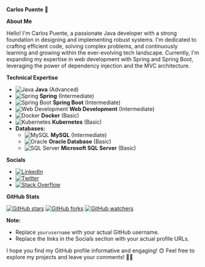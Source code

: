 **Carlos Puente** 👋

**About Me**

Hello! I'm Carlos Puente, a passionate Java developer with a strong foundation in designing and implementing robust systems. I'm dedicated to crafting efficient code, solving complex problems, and continuously learning and growing within the ever-evolving tech landscape. Currently, I'm expanding my expertise in web development with Spring and Spring Boot, leveraging the power of dependency injection and the MVC architecture.

**Technical Expertise**

- ![Java](https://img.shields.io/badge/Java-ED8B00?style=for-the-badge&logo=java&logoColor=white) **Java** (Advanced)
- ![Spring](https://img.shields.io/badge/Spring-6DB33F?style=for-the-badge&logo=spring&logoColor=white) **Spring** (Intermediate)
- ![Spring Boot](https://img.shields.io/badge/Spring_Boot-F2F4F9?style=for-the-badge&logo=spring-boot) **Spring Boot** (Intermediate)
- ![Web Development](https://img.shields.io/badge/Web_Development-239120?style=for-the-badge&logo=html5&logoColor=white) **Web Development** (Intermediate)
- ![Docker](https://img.shields.io/badge/Docker-2496ED?style=for-the-badge&logo=docker&logoColor=white) **Docker** (Basic)
- ![Kubernetes](https://img.shields.io/badge/Kubernetes-326CE5?style=for-the-badge&logo=kubernetes&logoColor=white) **Kubernetes** (Basic)
- **Databases:**
  - ![MySQL](https://img.shields.io/badge/MySQL-4479A1?style=for-the-badge&logo=mysql&logoColor=white) **MySQL** (Intermediate)
  - ![Oracle](https://img.shields.io/badge/Oracle-F80000?style=for-the-badge&logo=oracle&logoColor=white) **Oracle Database** (Basic)
  - ![SQL Server](https://img.shields.io/badge/Microsoft_SQL_Server-CC2927?style=for-the-badge&logo=microsoft-sql-server&logoColor=white) **Microsoft SQL Server** (Basic)

**Socials**

- [![LinkedIn](https://img.shields.io/badge/LinkedIn-0077B5?style=for-the-badge&logo=linkedin&logoColor=white)](https://www.linkedin.com/in/yourprofile)
- [![Twitter](https://img.shields.io/badge/Twitter-1DA1F2?style=for-the-badge&logo=twitter&logoColor=white)](https://twitter.com/yourprofile)
- [![Stack Overflow](https://img.shields.io/badge/Stack_Overflow-FE7A16?style=for-the-badge&logo=stack-overflow&logoColor=white)](https://stackoverflow.com/users/yourprofile)

**GitHub Stats**

[![GitHub stars](https://img.shields.io/github/stars/yourusername?style=social)](https://github.com/yourusername)
[![GitHub forks](https://img.shields.io/github/forks/yourusername?style=social)](https://github.com/yourusername)
[![GitHub watchers](https://img.shields.io/github/watchers/yourusername?style=social)](https://github.com/yourusername)

**Note:**

- Replace `yourusername` with your actual GitHub username.
- Replace the links in the Socials section with your actual profile URLs.

I hope you find my GitHub profile informative and engaging! 😊 Feel free to explore my projects and leave your comments! 🚀✨

<!-- Proudly created with GPRM ( https://gprm.itsvg.in ) -->


